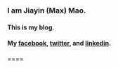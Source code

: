### I am Jiayin (Max) Mao. 
#### This is my blog.
#### My [facebook](https://www.facebook.com/max.mao.50), [twitter](https://twitter.com/MaxMao), and [linkedin](http://www.linkedin.com/pub/mao-jiayin/3/402/44).

====


